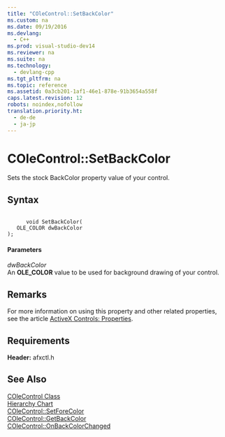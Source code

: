 ```yaml
---
title: "COleControl::SetBackColor"
ms.custom: na
ms.date: 09/19/2016
ms.devlang: 
  - C++
ms.prod: visual-studio-dev14
ms.reviewer: na
ms.suite: na
ms.technology: 
  - devlang-cpp
ms.tgt_pltfrm: na
ms.topic: reference
ms.assetid: 0a3cb201-1af1-46e1-878e-91b3654a558f
caps.latest.revision: 12
robots: noindex,nofollow
translation.priority.ht: 
  - de-de
  - ja-jp
---
```

# COleControl::SetBackColor
Sets the stock BackColor property value of your control.  
  
## Syntax  
  
```  
  
      void SetBackColor(  
   OLE_COLOR dwBackColor   
);  
```  
  
#### Parameters  
 *dwBackColor*  
 An **OLE_COLOR** value to be used for background drawing of your control.  
  
## Remarks  
 For more information on using this property and other related properties, see the article [ActiveX Controls: Properties](../vs140/MFC-ActiveX-Controls--Properties.md).  
  
## Requirements  
 **Header:** afxctl.h  
  
## See Also  
 [COleControl Class](../vs140/COleControl-Class.md)   
 [Hierarchy Chart](../vs140/Hierarchy-Chart.md)   
 [COleControl::SetForeColor](../vs140/COleControl--SetForeColor.md)   
 [COleControl::GetBackColor](../vs140/COleControl--GetBackColor.md)   
 [COleControl::OnBackColorChanged](../vs140/COleControl--OnBackColorChanged.md)